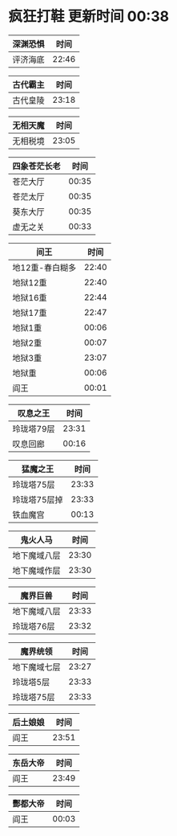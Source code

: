 # 疯狂打鞋 更新时间 00:38

| 深渊恐惧   | 时间    |
|--------|-------|
| 评济海底 | 22:46 |

| 古代霸主   | 时间    |
|--------|-------|
| 古代皇陵 | 23:18 |

| 无相天魔   | 时间    |
|--------|-------|
| 无相税境 | 23:05 |

| 四象苍茫长老   | 时间    |
|--------|-------|
| 苍茫大厅 | 00:35 |
| 苍茫太厅 | 00:35 |
| 葵东大厅 | 00:35 |
| 虚无之关 | 00:33 |

| 间王   | 时间    |
|--------|-------|
| 地12重-春白糊多 | 22:40 |
| 地狱12重 | 22:40 |
| 地狱16重 | 22:44 |
| 地狱17重 | 22:47 |
| 地狱1重 | 00:06 |
| 地狱2重 | 00:07 |
| 地狱3重 | 23:07 |
| 地狱重 | 00:06 |
| 阎王 | 00:01 |

| 叹息之王   | 时间    |
|--------|-------|
| 玲珑塔79层 | 23:31 |
| 叹息回廊 | 00:16 |

| 猛魔之王   | 时间    |
|--------|-------|
| 玲珑塔75层 | 23:33 |
| 玲珑塔75层掉 | 23:33 |
| 铁血魔宫 | 00:13 |

| 鬼火人马   | 时间    |
|--------|-------|
| 地下魔域八层 | 23:30 |
| 地下魔域作层 | 23:30 |

| 魔界巨兽   | 时间    |
|--------|-------|
| 地下魔域八层 | 23:33 |
| 玲珑塔76层 | 23:32 |

| 魔界统领   | 时间    |
|--------|-------|
| 地下魔域七层 | 23:27 |
| 玲珑塔5层 | 23:33 |
| 玲珑塔75层 | 23:33 |

| 后土娘娘   | 时间    |
|--------|-------|
| 阎王 | 23:51 |

| 东岳大帝   | 时间    |
|--------|-------|
| 阎王 | 23:49 |

| 酆都大帝   | 时间    |
|--------|-------|
| 阎王 | 00:03 |